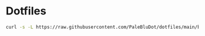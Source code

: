 # Dotfiles

```bash
curl -s -L https://raw.githubusercontent.com/PaleBluDot/dotfiles/main/bin/hostname.sh | sudo bash -s starter
```